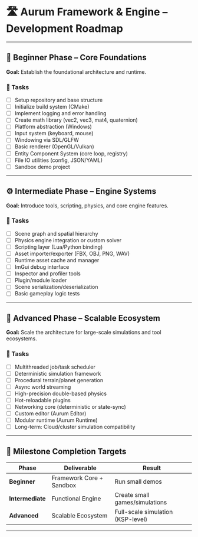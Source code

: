 ﻿# 🛣️ Aurum Framework & Engine – Development Roadmap

---

## 🧱 Beginner Phase – Core Foundations

**Goal:** Establish the foundational architecture and runtime.

### 🧩 Tasks
- [ ] Setup repository and base structure  
- [ ] Initialize build system (CMake)
- [ ] Implement logging and error handling
- [ ] Create math library (vec2, vec3, mat4, quaternion)
- [ ] Platform abstraction (Windows)
- [ ] Input system (keyboard, mouse)
- [ ] Windowing via SDL/GLFW
- [ ] Basic renderer (OpenGL/Vulkan)
- [ ] Entity Component System (core loop, registry)
- [ ] File IO utilities (config, JSON/YAML)
- [ ] Sandbox demo project

---

## ⚙️ Intermediate Phase – Engine Systems

**Goal:** Introduce tools, scripting, physics, and core engine features.

### 🧩 Tasks
- [ ] Scene graph and spatial hierarchy
- [ ] Physics engine integration or custom solver
- [ ] Scripting layer (Lua/Python binding)
- [ ] Asset importer/exporter (FBX, OBJ, PNG, WAV)
- [ ] Runtime asset cache and manager
- [ ] ImGui debug interface
- [ ] Inspector and profiler tools
- [ ] Plugin/module loader
- [ ] Scene serialization/deserialization
- [ ] Basic gameplay logic tests

---

## 🚀 Advanced Phase – Scalable Ecosystem

**Goal:** Scale the architecture for large-scale simulations and tool ecosystems.

### 🧩 Tasks
- [ ] Multithreaded job/task scheduler
- [ ] Deterministic simulation framework
- [ ] Procedural terrain/planet generation
- [ ] Async world streaming
- [ ] High-precision double-based physics
- [ ] Hot-reloadable plugins
- [ ] Networking core (deterministic or state-sync)
- [ ] Custom editor (Aurum Editor)
- [ ] Modular runtime (Aurum Runtime)
- [ ] Long-term: Cloud/cluster simulation compatibility

---

## 🧠 Milestone Completion Targets

| Phase | Deliverable | Result |
|-------|--------------|--------|
| **Beginner** | Framework Core + Sandbox | Run small demos |
| **Intermediate** | Functional Engine | Create small games/simulations |
| **Advanced** | Scalable Ecosystem | Full-scale simulation (KSP-level) |

---
